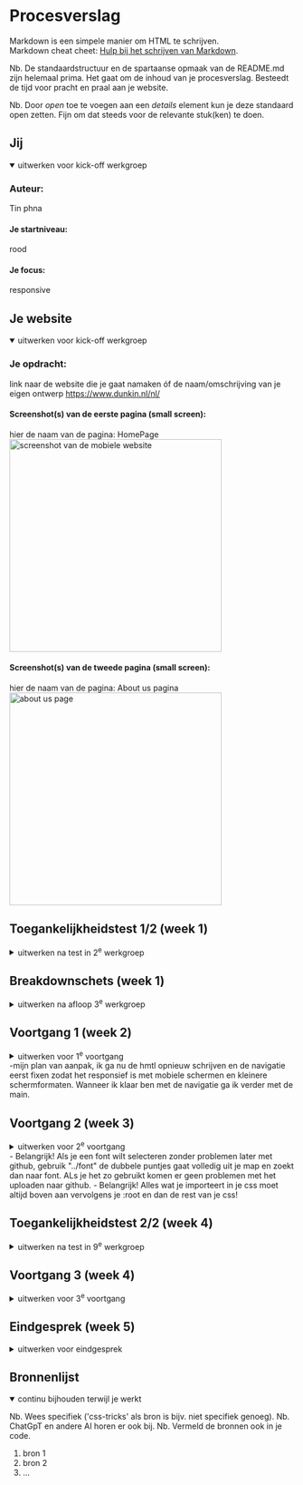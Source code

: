 # Procesverslag
Markdown is een simpele manier om HTML te schrijven.  
Markdown cheat cheet: [Hulp bij het schrijven van Markdown](https://github.com/adam-p/markdown-here/wiki/Markdown-Cheatsheet).

Nb. De standaardstructuur en de spartaanse opmaak van de README.md zijn helemaal prima. Het gaat om de inhoud van je procesverslag. Besteedt de tijd voor pracht en praal aan je website.

Nb. Door *open* toe te voegen aan een *details* element kun je deze standaard open zetten. Fijn om dat steeds voor de relevante stuk(ken) te doen.





## Jij

<details open>
  <summary>uitwerken voor kick-off werkgroep</summary>

  ### Auteur:
  Tin phna

  #### Je startniveau:
  rood

  #### Je focus:
  responsive
</details>





## Je website

<details open>
  <summary>uitwerken voor kick-off werkgroep</summary>

  ### Je opdracht:
  link naar de website die je gaat namaken óf de naam/omschrijving van je eigen ontwerp
  https://www.dunkin.nl/nl/

  #### Screenshot(s) van de eerste pagina (small screen): 
  hier de naam van de pagina: HomePage 
  <img src="readme-images/smallscreen.png" width="375px" alt="screenshot van de mobiele website">
  

  #### Screenshot(s) van de tweede pagina (small screen):
  hier de naam van de pagina: About us pagina 
  <img src="readme-images/tweedepagina.png" width="375px" alt="about us page">
 
</details>



## Toegankelijkheidstest 1/2 (week 1)

<details>
  <summary>uitwerken na test in 2<sup>e</sup> werkgroep</summary>

  ### Bevindingen
  Lijst met je bevindingen die in de test naar voren kwamen:
  1. Veel tekstjes waren in kopjes gezet terwijl het als <p> voorgelezen moet worden met de screenreader
  2. Pagina's missen een <h1>
  3. hierarchie met de h2,h3 is er niet. 
  4. responsive, knopjes overlappen stukken tekst in de navigatie 
  5. afbeeldingen zijn niet mooi geplaatst wanneer de scherm kleiner wordt
  6. x
  7. x
  
</details>



## Breakdownschets (week 1)

<details>
  <summary>uitwerken na afloop 3<sup>e</sup> werkgroep</summary>

  ### de hele pagina: 
  <img src="readme-images/breakdownsketch.pdf" width="375px" alt="breakdown van de hele pagina">

  ### dynamisch deel (bijv menu): 
  <img src="readme-images/dynamische.png" width="375px" alt="breakdown van een dynamisch deel">

  ### wellicht nog een dynamisch deel (bijv filter): 
  <img src="readme-images/dummy-plaatje.jpg" width="375px" alt="breakdown van nog een dynamisch deel">

</details>





## Voortgang 1 (week 2)

<details>
  <summary>uitwerken voor 1<sup>e</sup> voortgang</summary>

  ### Stand van zaken
  hier dit ging goed & dit was lastig (neem ook screenshots op van delen van je website en code)


  ### Agenda voor meeting
  samen met je groepje opstellen

  | Tin Phan     | student 2          | student 3    | student 4        |
  | ---             | ---                | ---          | ---              |
  | css             | en dit             | en ik dit    | en dan ik dat    |
  | html            | dit als er tijd is | nog een punt | dit wil ik zeker |
  | breakdownschets | ...                | ...          | ...              |


  ### Verslag van meeting
  hier na afloop snel de uitkomsten van de meeting vastleggen
  1. Ik mis een h1 op de pagina.
  2. footer breakdown ontbreekt.
  3. Product items zijn geen articles, maar een list item.
  4. Als je een afbeelding in een article wilt afsnijden kan je overflow gebruiken zodat de img niet uit de container steekt en op hoogte blijft met de container. 


</details>
-mijn plan van aanpak, ik ga nu de hmtl opnieuw schrijven en de navigatie eerst fixen zodat het responsief is met mobiele schermen en kleinere schermformaten. Wanneer ik klaar ben met de navigatie ga ik verder met de main. 




## Voortgang 2 (week 3)

<details>
  <summary>uitwerken voor 2<sup>e</sup> voortgang</summary>

  ### Stand van zaken
  - ik wil kijken of mijn navigatie responsief klopt in de css.
  - meer duidelijkheid krijgen over @fontface en hoe ik de fonts kan vinden die in de website worden gebruikt. 

  ### Agenda voor meeting
  samen met je groepje opstellen

  | Tin      | aminata        | student 3    | student 4        |
  | ---            | ---                | ---          | ---              |
  | dit bespreken  | en dit             | en ik dit    | en dan ik dat    |
  | en dat ook nog | dit als er tijd is | nog een punt | dit wil ik zeker |
  | duidelijkheid over html          | de correcte manier om iets responsief te maken.             | ...          | ...              |


  ### Verslag van meeting
  hier na afloop snel de uitkomsten van de meeting vastleggen
  - Tijdens de voortgang gesprek kwam ik erachter dat mijn responsieve navigatie omgekeerd is. Ik moet eerst css gaan schrijven voor een klein scherm, vervolgens kan ik met @media min width de navigatie balk responsief maken.
  - De @fontface, klopt niet 100%. <img width="256" height="101" alt="Scherm­afbeelding 2025-09-19 om 13 47 32" src="https://github.com/user-attachments/assets/ac0fa61f-085e-49d2-b814-930ae4027f8b" /> zoals je kan zien in deze screenshot klopt niet, font weight is de dikte de belangrijkste waardes van font weight is 400(normal) en 700(bold). Check css mozilla om de @fontface goed te gebruiken. 

</details>
- Belangrijk! Als je een font wilt selecteren zonder problemen later met github, gebruik "../font" de dubbele puntjes gaat volledig uit je map en zoekt dan naar font. ALs je het zo  gebruikt komen er geen problemen met het uploaden naar github. 
- Belangrijk! Alles wat je importeert in je css moet altijd boven aan vervolgens je :root en dan de rest van je css!



## Toegankelijkheidstest 2/2 (week 4)

<details>
  <summary>uitwerken na test in 9<sup>e</sup> werkgroep</summary>

  ### Bevindingen
  Lijst met je bevindingen die in de test naar voren kwamen (geef ook aan wat er verbeterd is):
  - veel afbeeldingen hadden geen "alt" tekst. Heb dus alle afbeeldingen een duidelijke alt gegeven
  - mijn 2e pagina had geen h1. Heb dus een h1 gegeven.


</details>





## Voortgang 3 (week 4)

<details>
  <summary>uitwerken voor 3<sup>e</sup> voortgang</summary>

  ### Stand van zaken
  hier dit ging goed & dit was lastig (neem ook screenshots op van delen van je website en code)


  ### Agenda voor meeting
  samen met je groepje opstellen
  groepje was er nauwelijks. 
  - ik had het deze dag over hoe ik dark mode op de juiste manier moest doen, een generale css bestand maken en alles ordenen. 

  | student 1      | student 2          | student 3    | student 4        |
  | ---            | ---                | ---          | ---              |
  | dit bespreken  | en dit             | en ik dit    | en dan ik dat    |
  | en dat ook nog | dit als er tijd is | nog een punt | dit wil ik zeker |
  | ...            | ...                | ...          | ...              |


  ### Verslag van meeting
  hier na afloop snel de uitkomsten van de meeting vastleggen

  - Generale css bestand maken
  - darkmode op de juiste manier uitvoeren dus geen @media
  - Verwijder onnodige afbeeldingen
  - ...

</details>





## Eindgesprek (week 5)

<details>
  <summary>uitwerken voor eindgesprek</summary>

  ### Je uitkomst - karakteristiek screenshots:
  <img src="readme-images/dummy-plaatje.jpg" width="375px" alt="uitomst opdracht 1">


  ### Dit ging goed/Heb ik geleerd: 
  Korte omschrijving met plaatjes

  <img src="readme-images/dummy-plaatje.jpg" width="375px" alt="top">


  ### Dit was lastig/Is niet gelukt:
  Korte omschrijving met plaatjes

  <img src="readme-images/dummy-plaatje.jpg" width="375px" alt="bummer">
</details>





## Bronnenlijst

<details open>
  <summary>continu bijhouden terwijl je werkt</summary>

  Nb. Wees specifiek ('css-tricks' als bron is bijv. niet specifiek genoeg). 
  Nb. ChatGpT en andere AI horen er ook bij.
  Nb. Vermeld de bronnen ook in je code.

  1. bron 1
  2. bron 2
  3. ...

</details>
